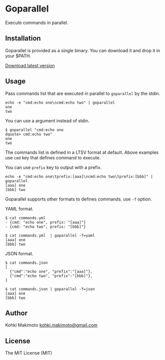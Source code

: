 # Goparallel

Execute commands in parallel.

## Installation

Goparallel is provided as a single binary. You can download it and drop it in your $PATH.

[Download latest version](https://github.com/kohkimakimoto/goparallel/releases/latest)

## Usage

Pass commands list that are executed in parallel to `goparallel` by the stdin.

```
echo -e "cmd:echo one\ncmd:echo two" | goparallel
one
two
```

You can use a argument instead of stdin.

```
$ goparallel "cmd:echo one
dquote> cmd:echo two"
one
two
```

The commands list is defined in a LTSV format at default.
Above examples use `cmd` key that defines command to execute.

You can use `prefix` key to output with a prefix.

```
echo -e "cmd:echo one\tprefix:[aaa]\ncmd:echo two\tprefix:[bbb]" | goparallel
[aaa] one
[bbb] two
```

Goparallel supports other formats to defines commands. use `-f` option.

YAML format.
```
$ cat commands.yml
- {cmd: "echo one", prefix: "[aaa]"}
- {cmd: "echo two", prefix: "[bbb]"}

$ cat commands.yml  | goparallel -f=yaml
[aaa] one
[bbb] two
```

JSON format.
```
$ cat commands.json
[
  {"cmd":"echo one", "prefix":"[aaa]"},
  {"cmd":"echo two", "prefix":"[bbb]"},
]

$ cat commands.json | goparallel -f=json
[aaa] one
[bbb] two
```

## Author

Kohki Makimoto <kohki.makimoto@gmail.com>

## License

The MIT License (MIT)
